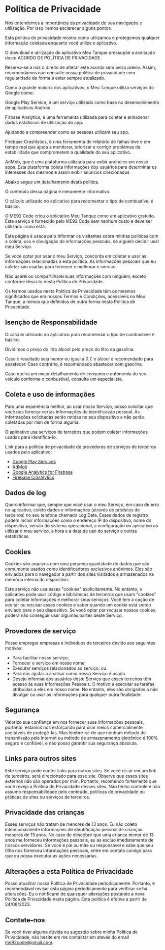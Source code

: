 # Política de Privacidade

Nós entendemos a importância da privacidade de sua navegação e utilização. Por isso iremos esclarecer alguns pontos.

Esta política de privacidade mostra como utilizamos e protegemos qualquer informação coletada enquanto você utiliza o aplicativo.

O download e utilização do aplicativo Meu Tanque pressupõe a aceitação deste ACORDO DE POLÍTICA DE PRIVACIDADE.  

Reserva-se a nós o direito de alterar este acordo sem aviso prévio. Assim, recomendamos que consulte nossa política de privacidade com regularidade de forma a estar sempre atualizado.

Como a grande maioria dos aplicativos, o Meu Tanque utiliza serviços do Google como:

Google Play Service, é um serviço utilizado como base no desenvolvimento de aplicativos Android.

Firbase Analytics, é uma ferramenta utilizada para coletar e armazenar dados estatíscos de utilização do app.

Ajudando a compreender como as pessoas utilizam seu app.

Firebase Crashlytics, é uma ferramenta de relatório de falhas leve e em tempo real que ajuda a monitorar, priorizar e corrigir problemas de estabilidade que comprometem a qualidade do seu aplicativo.

AdMob, que é uma plataforma utilizada para exibir anúncios em nosso apps. Esta plataforma coleta informações dos usuários para determinar os interesses dos mesmos e assim exibir anúncios direcionados.

Abaixo segue um detalhamento destá política.

O conteúdo dessa página é meramente informativo.

O cálculo utilizado no aplicativo para recomentar o tipo de combustível é básico.

O ME92 Code criou o aplicativo Meu Tanque como um aplicativo gratuito. Este serviço é fornecido pelo ME92 Code sem nenhum custo e deve ser utilizado como está.

Esta página é usada para informar os visitantes sobre minhas políticas com a coleta, uso e divulgação de informações pessoais, se alguém decidir usar meu Serviço.

Se você optar por usar o meu Serviço, concorda em coletar e usar as informações relacionadas a esta política. As informações pessoais que eu coletar são usadas para fornecer e melhorar o serviço.

Não usarei ou compartilharei suas informações com ninguém, exceto conforme descrito nesta Política de Privacidade.

Os termos usados nesta Política de Privacidade têm os mesmos significados que em nossos Termos e Condições, acessíveis no Meu Tanque, a menos que definidos de outra forma nesta Política de Privacidade.

## Isenção de Responsabilidade
O cálculo utilizado no aplicativo para recomendar o tipo de combustível é basico.

Dividimos o preço do litro álcool pelo preço do litro da gasolina. 

Caso o resultado seja menor ou igual a 0.7, o álcool é recomendado para abastecer. Caso contrário, é recomendado abastecer com gasolina.

Caso queira um maior detalhamento de consumo e autonomia do seu veículo conforme o conbustível, consulte um especialista.

## Coleta e uso de informações

Para uma experiência melhor, ao usar nosso Serviço, posso solicitar que você nos forneça certas informações de identificação pessoal. As informações solicitadas serão retidas no seu dispositivo e não serão coletadas por mim de forma alguma.

O aplicativo usa serviços de terceiros que podem coletar informações usadas para identificá-lo.

Link para a política de privacidade de provedores de serviços de terceiros usados pelo aplicativo:

- [Google Play Services](https://www.google.com/policies/privacy/)
- [AdMob](https://support.google.com/admob/answer/6128543?hl=en)
- [Google Analytics for Firebase](https://firebase.google.com/policies/analytics)
- [Firebase Crashlytics](https://firebase.google.com/support/privacy/)

## Dados de log

Quero informar que, sempre que você usar o meu Serviço, em caso de erro no aplicativo, coleto dados e informações (através de produtos de terceiros) no seu telefone chamado Log Data. Esses dados de registro podem incluir informações como o endereço IP do dispositivo, nome do dispositivo, versão do sistema operacional, a configuração do aplicativo ao utilizar o meu serviço, a hora e a data de uso do serviço e outras estatísticas.

## Cookies

Cookies são arquivos com uma pequena quantidade de dados que são comumente usados como identificadores exclusivos anônimos. Eles são enviados para o navegador a partir dos sites visitados e armazenados na memória interna do dispositivo.

Este serviço não usa esses "cookies" explicitamente. No entanto, o aplicativo pode usar código e bibliotecas de terceiros que usam "cookies" para coletar informações e melhorar seus serviços. Você tem a opção de aceitar ou recusar esses cookies e saber quando um cookie está sendo enviado para o seu dispositivo. Se você optar por recusar nossos cookies, poderá não conseguir usar algumas partes deste Serviço.

## Provedores de serviço

Posso empregar empresas e indivíduos de terceiros devido aos seguintes motivos:

- Para facilitar nosso serviço;
- Fornecer o serviço em nosso nome;
- Executar serviços relacionados ao serviço; ou
- Para nos ajudar a analisar como nosso Serviço é usado.
- Desejo informar aos usuários deste Serviço que esses terceiros têm acesso às suas Informações Pessoais. O motivo é executar as tarefas atribuídas a eles em nosso nome. No entanto, eles são obrigados a não divulgar ou usar as informações para qualquer outra finalidade.

## Segurança

Valorizo sua confiança em nos fornecer suas informações pessoais, portanto, estamos nos esforçando para usar meios comercialmente aceitáveis de protegê-las. Mas lembre-se de que nenhum método de transmissão pela Internet ou método de armazenamento eletrônico é 100% seguro e confiável, e não posso garantir sua segurança absoluta.

## Links para outros sites 

Este serviço pode conter links para outros sites. Se você clicar em um link de terceiros, será direcionado para esse site. Observe que esses sites externos não são operados por mim. Portanto, recomendo fortemente que você reveja a Política de Privacidade desses sites. Não tenho controle e não assumo responsabilidade pelo conteúdo, políticas de privacidade ou práticas de sites ou serviços de terceiros.

## Privacidade das crianças

Esses serviços não tratam de menores de 13 anos. Eu não coleto intencionalmente informações de identificação pessoal de crianças menores de 13 anos. No caso de descobrir que uma criança menor de 13 anos me forneceu informações pessoais, eu as excluo imediatamente de nossos servidores. Se você é pai ou mãe ou responsável e sabe que seu filho nos forneceu informações pessoais, entre em contato comigo para que eu possa executar as ações necessárias. 

## Alterações a esta Política de Privacidade

Posso atualizar nossa Política de Privacidade periodicamente. Portanto, é recomendável revisar esta página periodicamente para verificar se há alterações. Eu o notificarei de quaisquer alterações postando a nova Política de Privacidade nesta página.
Esta política é efetiva a partir de 24/08/2023.

## Contate-nos 
Se você tiver alguma dúvida ou sugestão sobre minha Política de Privacidade, não hesite em me contactar em atavés do email me92code@gmail.com.
